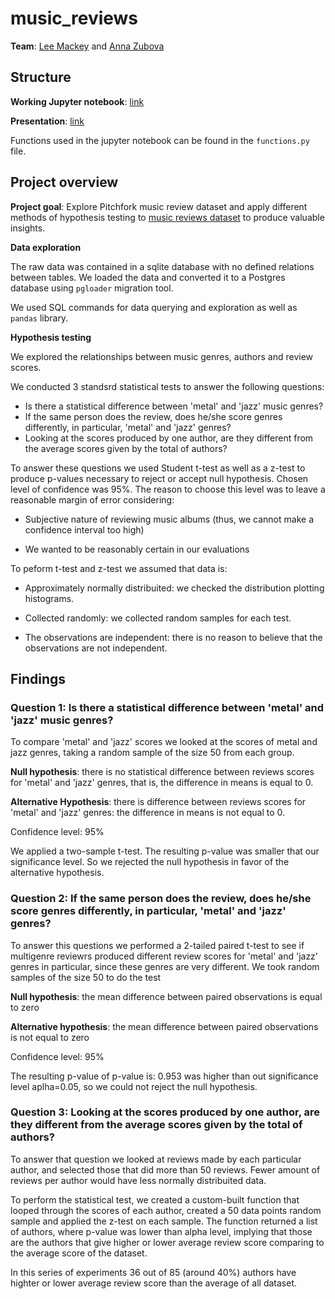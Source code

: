 # music_reviews

**Team**: [Lee Mackey](https://github.com/glmack) and [Anna Zubova](https://github.com/AnnaLara)

## Structure

**Working Jupyter notebook**: [link]()

**Presentation**: [link]()

Functions used in the jupyter notebook can be found in the `functions.py` file.


## Project overview

**Project goal**: Explore Pitchfork music review dataset and apply different methods of hypothesis testing to [music reviews dataset](https://www.kaggle.com/nolanbconaway/pitchfork-data) to produce valuable insights.

**Data exploration**

The raw data was contained in a sqlite database with no defined relations between tables. We loaded the data and converted it to a Postgres database using `pgloader` migration tool.

We used SQL commands for data querying and exploration as well as `pandas` library.

**Hypothesis testing**

We explored the relationships between music genres, authors and review scores.

We conducted 3 standsrd statistical tests to answer the following questions:

- Is there a statistical difference between 'metal' and 'jazz' music genres?
- If the same person does the review, does he/she score genres differently, in particular, 'metal' and 'jazz' genres?
- Looking at the scores produced by one author, are they different from the average scores given by the total of authors?

To answer these questions we used Student t-test as well as a z-test to produce p-values necessary to reject or accept null hypothesis. Chosen level of confidence was 95%. The reason to choose this level was to leave a reasonable margin of error considering:

- Subjective nature of reviewing music albums (thus, we cannot make a confidence interval too high)

- We wanted to be reasonably certain in our evaluations


To peform t-test and z-test we assumed that data is:

- Approximately normally distribuited: we checked the distribution plotting histograms.
    
- Collected randomly: we collected random samples for each test.
    
- The observations are independent: there is no reason to believe that the observations are not independent.


## Findings

### Question 1: Is there a statistical difference between 'metal' and 'jazz' music genres?

To compare 'metal' and 'jazz' scores we looked at the scores of metal and jazz genres, taking a random sample of the size 50 from each group.

**Null hypothesis**: there is no statistical difference between reviews scores for 'metal' and 'jazz' genres, that is, the difference in means is equal to 0.

**Alternative Hypothesis**: there is difference between reviews scores for 'metal' and 'jazz' genres: the difference in means is not equal to 0.

Confidence level: 95%

We applied a two-sample t-test. The resulting p-value was smaller that our significance level. So we rejected the null hypothesis in favor of the alternative hypothesis.

### Question 2: If the same person does the review, does he/she score genres differently, in particular, 'metal' and 'jazz' genres?

To answer this questions we performed a 2-tailed paired t-test to see if multigenre reviewrs produced different review scores for 'metal' and 'jazz' genres in particular, since these genres are very different. We took random samples of the size 50 to do the test

**Null hypothesis**: the mean difference between paired observations is equal to zero

**Alternative hypothesis**: the mean difference between paired observations is not equal to zero

Confidence level: 95%

The resulting p-value of p-value is:  0.953 was higher than out significance level aplha=0.05, so we could not reject the null hypothesis.

### Question 3: Looking at the scores produced by one author, are they different from the average scores given by the total of authors? 

To answer that question we looked at reviews made by each particular author, and selected those that did more than 50 reviews. Fewer amount of reviews per author would have less normally distribuited data.

To perform the statistical test, we created a custom-built function that looped through the scores of each author, created a 50 data points random sample and applied the z-test on each sample. The function returned a list of authors, where p-value was lower than alpha level, implying that those are the authors that give higher or lower average review score comparing to the average score of the dataset.

In this series of experiments 36 out of 85 (around 40%) authors have highter or lower average review score than the average of all dataset.
